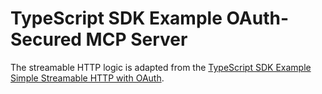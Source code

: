 # TypeScript SDK Example OAuth-Secured MCP Server

The streamable HTTP logic is adapted from the [TypeScript SDK Example Simple Streamable HTTP with OAuth](https://github.com/modelcontextprotocol/typescript-sdk/blob/main/src/examples/server/simpleStreamableHttp.ts).
